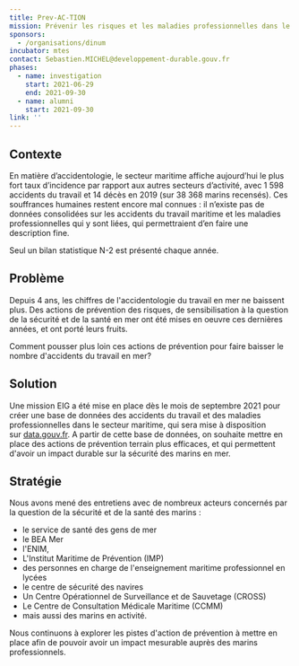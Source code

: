 ```yaml
---
title: Prev-AC-TION
mission: Prévenir les risques et les maladies professionnelles dans le secteur maritime
sponsors:
  - /organisations/dinum
incubator: mtes
contact: Sebastien.MICHEL@developpement-durable.gouv.fr
phases:
  - name: investigation
    start: 2021-06-29
    end: 2021-09-30
  - name: alumni
    start: 2021-09-30
link: ''
---
```

## Contexte

En matière d’accidentologie, le secteur maritime affiche aujourd’hui le plus fort taux d’incidence par rapport aux autres secteurs d’activité, avec 1 598 accidents du travail et 14 décès en 2019 (sur 38 368 marins recensés). Ces souffrances humaines restent encore mal connues : il n’existe pas de données consolidées sur les accidents du travail maritime et les maladies professionnelles qui y sont liées, qui permettraient d’en faire une description fine. 

Seul un bilan statistique N-2 est présenté chaque année.

## Problème

Depuis 4 ans, les chiffres de l'accidentologie du travail en mer ne baissent plus. Des actions de prévention des risques, de sensibilisation à la question de la sécurité et de la santé en mer ont été mises en oeuvre ces dernières années, et ont porté leurs fruits. 

Comment pousser plus loin ces actions de prévention pour faire baisser le nombre d'accidents du travail en mer?

## Solution

Une mission EIG a été mise en place dès le mois de septembre 2021 pour créer une base de données des accidents du travail et des maladies professionnelles dans le secteur maritime, qui sera mise à disposition sur [data.gouv.fr](https://www.data.gouv.fr/fr/). A partir de cette base de données, on souhaite mettre en place des actions de prévention terrain plus efficaces, et qui permettent d'avoir un impact durable sur la sécurité des marins en mer.

## Stratégie

Nous avons mené des entretiens avec de nombreux acteurs concernés par la question de la sécurité et de la santé des marins : 

* le service de santé des gens de mer
* le BEA Mer
* l'ENIM,
* L'Institut Maritime de Prévention (IMP)
* des personnes en charge de l'enseignement maritime professionnel en lycées
* le centre de sécurité des navires
* Un Centre Opérationnel de Surveillance et de Sauvetage (CROSS)
* Le Centre de Consultation Médicale Maritime (CCMM)
* mais aussi des marins en activité.

Nous continuons à explorer les pistes d'action de prévention à mettre en place afin de pouvoir avoir un impact mesurable auprès des marins professionnels.
